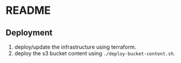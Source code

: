 # README

## Deployment

1. deploy/update the infrastructure using terraform.
2. deploy the s3 bucket content using `./deploy-bucket-content.sh`.
